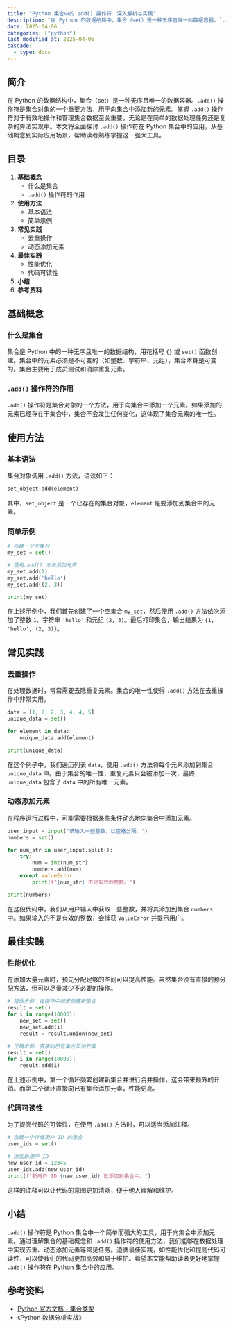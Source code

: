 ```yaml
---
title: "Python 集合中的.add() 操作符：深入解析与实践"
description: "在 Python 的数据结构中，集合（set）是一种无序且唯一的数据容器。`.add()` 操作符是集合对象的一个重要方法，用于向集合中添加新的元素。掌握 `.add()` 操作符对于有效地操作和管理集合数据至关重要，无论是在简单的数据处理任务还是复杂的算法实现中。本文将全面探讨 `.add()` 操作符在 Python 集合中的应用，从基础概念到实际应用场景，帮助读者熟练掌握这一强大工具。"
date: 2025-04-06
categories: ["python"]
last_modified_at: 2025-04-06
cascade:
  - type: docs
---
```



## 简介
在 Python 的数据结构中，集合（set）是一种无序且唯一的数据容器。`.add()` 操作符是集合对象的一个重要方法，用于向集合中添加新的元素。掌握 `.add()` 操作符对于有效地操作和管理集合数据至关重要，无论是在简单的数据处理任务还是复杂的算法实现中。本文将全面探讨 `.add()` 操作符在 Python 集合中的应用，从基础概念到实际应用场景，帮助读者熟练掌握这一强大工具。

<!-- more -->
## 目录
1. **基础概念**
    - 什么是集合
    - `.add()` 操作符的作用
2. **使用方法**
    - 基本语法
    - 简单示例
3. **常见实践**
    - 去重操作
    - 动态添加元素
4. **最佳实践**
    - 性能优化
    - 代码可读性
5. **小结**
6. **参考资料**

## 基础概念
### 什么是集合
集合是 Python 中的一种无序且唯一的数据结构，用花括号 `{}` 或 `set()` 函数创建。集合中的元素必须是不可变的（如整数、字符串、元组），集合本身是可变的。集合主要用于成员测试和消除重复元素。

### `.add()` 操作符的作用
`.add()` 操作符是集合对象的一个方法，用于向集合中添加一个元素。如果添加的元素已经存在于集合中，集合不会发生任何变化，这体现了集合元素的唯一性。

## 使用方法
### 基本语法
集合对象调用 `.add()` 方法，语法如下：
```python
set_object.add(element)
```
其中，`set_object` 是一个已存在的集合对象，`element` 是要添加到集合中的元素。

### 简单示例
```python
# 创建一个空集合
my_set = set()

# 使用.add() 方法添加元素
my_set.add(1)
my_set.add('hello')
my_set.add((2, 3))

print(my_set)  
```
在上述示例中，我们首先创建了一个空集合 `my_set`，然后使用 `.add()` 方法依次添加了整数 `1`、字符串 `'hello'` 和元组 `(2, 3)`。最后打印集合，输出结果为 `{1, 'hello', (2, 3)}`。

## 常见实践
### 去重操作
在处理数据时，常常需要去除重复元素。集合的唯一性使得 `.add()` 方法在去重操作中非常实用。
```python
data = [1, 2, 2, 3, 4, 4, 5]
unique_data = set()

for element in data:
    unique_data.add(element)

print(unique_data)  
```
在这个例子中，我们遍历列表 `data`，使用 `.add()` 方法将每个元素添加到集合 `unique_data` 中。由于集合的唯一性，重复元素只会被添加一次，最终 `unique_data` 包含了 `data` 中的所有唯一元素。

### 动态添加元素
在程序运行过程中，可能需要根据某些条件动态地向集合中添加元素。
```python
user_input = input("请输入一些整数，以空格分隔：")
numbers = set()

for num_str in user_input.split():
    try:
        num = int(num_str)
        numbers.add(num)
    except ValueError:
        print(f"{num_str} 不是有效的整数。")

print(numbers)  
```
在这段代码中，我们从用户输入中获取一些整数，并将其添加到集合 `numbers` 中。如果输入的不是有效的整数，会捕获 `ValueError` 并提示用户。

## 最佳实践
### 性能优化
在添加大量元素时，预先分配足够的空间可以提高性能。虽然集合没有直接的预分配方法，但可以尽量减少不必要的操作。
```python
# 错误示例：在循环中频繁创建新集合
result = set()
for i in range(10000):
    new_set = set()
    new_set.add(i)
    result = result.union(new_set)

# 正确示例：直接向已有集合添加元素
result = set()
for i in range(10000):
    result.add(i)
```
在上述示例中，第一个循环频繁创建新集合并进行合并操作，这会带来额外的开销。而第二个循环直接向已有集合添加元素，性能更高。

### 代码可读性
为了提高代码的可读性，在使用 `.add()` 方法时，可以适当添加注释。
```python
# 创建一个存储用户 ID 的集合
user_ids = set()

# 添加新用户 ID
new_user_id = 12345
user_ids.add(new_user_id)
print(f"新用户 ID {new_user_id} 已添加到集合中。")
```
这样的注释可以让代码的意图更加清晰，便于他人理解和维护。

## 小结
`.add()` 操作符是 Python 集合中一个简单而强大的工具，用于向集合中添加元素。通过理解集合的基础概念和 `.add()` 操作符的使用方法，我们能够在数据处理中实现去重、动态添加元素等常见任务。遵循最佳实践，如性能优化和提高代码可读性，可以使我们的代码更加高效和易于维护。希望本文能帮助读者更好地掌握 `.add()` 操作符在 Python 集合中的应用。

## 参考资料
- [Python 官方文档 - 集合类型](https://docs.python.org/3/library/stdtypes.html#set-types-set-frozenset)
- 《Python 数据分析实战》